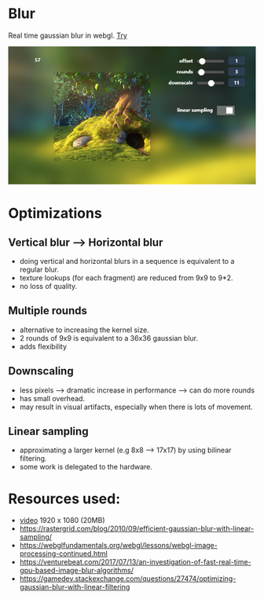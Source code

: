 # Blur
Real time gaussian blur in webgl. [Try](https://maksympylypenko.github.io/Blur/)

![Image](https://github.com/MaksymPylypenko/Blur/blob/main/example.png)
 
# Optimizations
 
## Vertical blur --> Horizontal blur 
- doing vertical and horizontal blurs in a sequence is equivalent to a regular blur.
- texture lookups (for each fragment) are reduced from 9x9 to 9*2.
- no loss of quality.
 
## Multiple rounds 
- alternative to increasing the kernel size. 
- 2 rounds of 9x9 is equivalent to a 36x36 gaussian blur.
- adds flexibility
 
## Downscaling
- less pixels --> dramatic increase in performance --> can do more rounds
- has small overhead.
- may result in visual artifacts, especially when there is lots of movement.
 
## Linear sampling
- approximating a larger kernel (e.g 8x8 --> 17x17) by using bilinear filtering.
- some work is delegated to the hardware.


# Resources used:
* [video](https://test-videos.co.uk/bigbuckbunny/mp4-h264) 1920 x 1080 (20MB)
* https://rastergrid.com/blog/2010/09/efficient-gaussian-blur-with-linear-sampling/
* https://webglfundamentals.org/webgl/lessons/webgl-image-processing-continued.html
* https://venturebeat.com/2017/07/13/an-investigation-of-fast-real-time-gpu-based-image-blur-algorithms/
* https://gamedev.stackexchange.com/questions/27474/optimizing-gaussian-blur-with-linear-filtering
